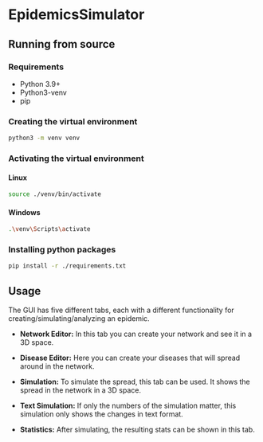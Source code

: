 # EpidemicsSimulator

## Running from source

### Requirements

- Python 3.9+
- Python3-venv
- pip

### Creating the virtual environment
```bash
python3 -m venv venv
```

### Activating the virtual environment
#### Linux
```bash
source ./venv/bin/activate
```
#### Windows
```bash
.\venv\Scripts\activate
```

### Installing python packages
```bash
pip install -r ./requirements.txt
```

## Usage

The GUI has five different tabs, each with a different functionality for creating/simulating/analyzing an epidemic.

- **Network Editor:** In this tab you can create your network and see it in a 3D space.

- **Disease Editor:** Here you can create your diseases that will spread around in the network.

- **Simulation:** To simulate the spread, this tab can be used. It shows the spread in the network in a 3D space.

- **Text Simulation:** If only the numbers of the simulation matter, this simulation only shows the changes in text format.

- **Statistics:** After simulating, the resulting stats can be shown in this tab.